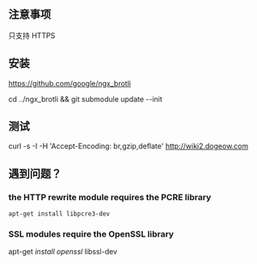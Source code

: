 ## 注意事项

只支持 HTTPS

## 安装

<https://github.com/google/ngx_brotli>

cd ../ngx_brotli && git submodule update --init

## 测试

curl -s -I -H 'Accept-Encoding: br,gzip,deflate' http://wiki2.dogeow.com

## 遇到问题？

### the HTTP rewrite module requires the PCRE library

`apt-get install libpcre3-dev`

### SSL modules require the OpenSSL library

apt-get *install openssl* libssl-dev
